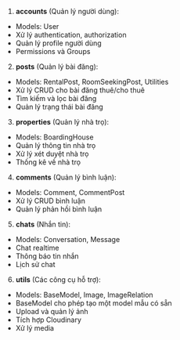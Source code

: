 1. **accounts** (Quản lý người dùng):
- Models: User
- Xử lý authentication, authorization
- Quản lý profile người dùng
- Permissions và Groups

2. **posts** (Quản lý bài đăng):
- Models: RentalPost, RoomSeekingPost, Utilities
- Xử lý CRUD cho bài đăng thuê/cho thuê
- Tìm kiếm và lọc bài đăng
- Quản lý trạng thái bài đăng

3. **properties** (Quản lý nhà trọ):
- Models: BoardingHouse
- Quản lý thông tin nhà trọ
- Xử lý xét duyệt nhà trọ
- Thống kê về nhà trọ

4. **comments** (Quản lý bình luận):
- Models: Comment, CommentPost
- Xử lý CRUD bình luận
- Quản lý phản hồi bình luận

5. **chats** (Nhắn tin):
- Models: Conversation, Message
- Chat realtime
- Thông báo tin nhắn
- Lịch sử chat

6. **utils** (Các công cụ hỗ trợ):
- Models: BaseModel, Image, ImageRelation
- BaseModel cho phép tạo một model mẫu có sẵn
- Upload và quản lý ảnh
- Tích hợp Cloudinary
- Xử lý media
